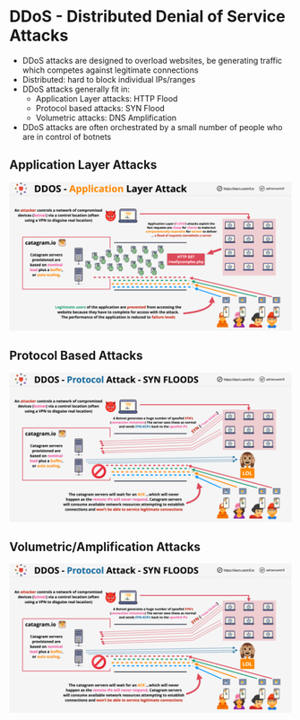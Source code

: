 # DDoS - Distributed Denial of Service Attacks

- DDoS attacks are designed to overload websites, be generating traffic which competes against legitimate connections
- Distributed: hard to block individual IPs/ranges
- DDoS attacks generally fit in:
    - Application Layer attacks: HTTP Flood
    - Protocol based attacks: SYN Flood
    - Volumetric attacks: DNS Amplification
- DDoS attacks are often orchestrated by a small number of people who are in control of botnets

## Application Layer Attacks

![Application Layer Attacks](images/ddos2.png)

## Protocol Based Attacks

![Protocol Based Attacks](images/ddos3.png)

## Volumetric/Amplification Attacks

![Volumetric Attacks](images/ddos3.png)